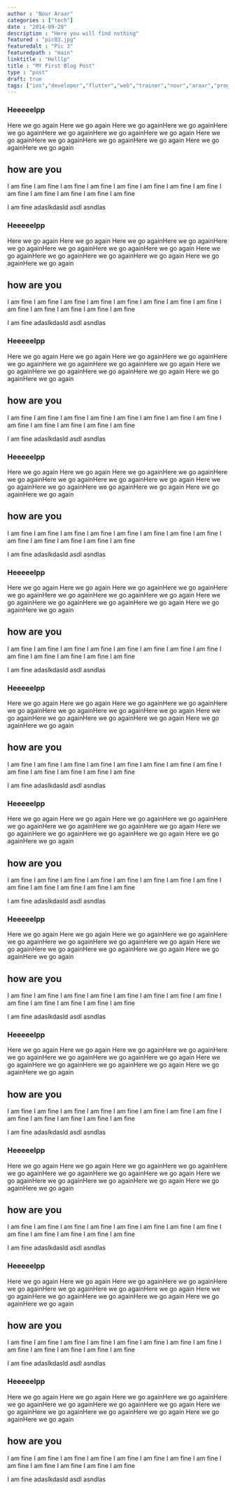 ```yaml
---
author : "Nour Araar"
categories : ["tech"]
date : "2014-09-28"
description : "Here you will find nothing"
featured : "pic03.jpg"
featuredalt : "Pic 3"
featuredpath : "main"
linktitle : "Helllp"
title : "MY First Blog Post"
type : "post"
draft: true
tags: ["ios","developer","flutter","web","trainer","nour","araar","programming"]
---
```

### Heeeeelpp
Here we go again
Here we go again
Here we go againHere we go againHere we go againHere we go againHere we go againHere we go again
Here we go againHere we go againHere we go againHere we go again
Here we go againHere we go again

## how are you 
I am fine I am fine I am fine I am fine I am fine I am fine 
I am fine I am fine I am fine I am fine I am fine 
I am fine I am fine 

I am fine adaslkdasld
asdl asndlas



### Heeeeelpp
Here we go again
Here we go again
Here we go againHere we go againHere we go againHere we go againHere we go againHere we go again
Here we go againHere we go againHere we go againHere we go again
Here we go againHere we go again

## how are you 
I am fine I am fine I am fine I am fine I am fine I am fine 
I am fine I am fine I am fine I am fine I am fine 
I am fine I am fine 

I am fine adaslkdasld
asdl asndlas




### Heeeeelpp
Here we go again
Here we go again
Here we go againHere we go againHere we go againHere we go againHere we go againHere we go again
Here we go againHere we go againHere we go againHere we go again
Here we go againHere we go again

## how are you 
I am fine I am fine I am fine I am fine I am fine I am fine 
I am fine I am fine I am fine I am fine I am fine 
I am fine I am fine 

I am fine adaslkdasld
asdl asndlas




### Heeeeelpp
Here we go again
Here we go again
Here we go againHere we go againHere we go againHere we go againHere we go againHere we go again
Here we go againHere we go againHere we go againHere we go again
Here we go againHere we go again

## how are you 
I am fine I am fine I am fine I am fine I am fine I am fine 
I am fine I am fine I am fine I am fine I am fine 
I am fine I am fine 

I am fine adaslkdasld
asdl asndlas




### Heeeeelpp
Here we go again
Here we go again
Here we go againHere we go againHere we go againHere we go againHere we go againHere we go again
Here we go againHere we go againHere we go againHere we go again
Here we go againHere we go again

## how are you 
I am fine I am fine I am fine I am fine I am fine I am fine 
I am fine I am fine I am fine I am fine I am fine 
I am fine I am fine 

I am fine adaslkdasld
asdl asndlas




### Heeeeelpp
Here we go again
Here we go again
Here we go againHere we go againHere we go againHere we go againHere we go againHere we go again
Here we go againHere we go againHere we go againHere we go again
Here we go againHere we go again

## how are you 
I am fine I am fine I am fine I am fine I am fine I am fine 
I am fine I am fine I am fine I am fine I am fine 
I am fine I am fine 

I am fine adaslkdasld
asdl asndlas




### Heeeeelpp
Here we go again
Here we go again
Here we go againHere we go againHere we go againHere we go againHere we go againHere we go again
Here we go againHere we go againHere we go againHere we go again
Here we go againHere we go again

## how are you 
I am fine I am fine I am fine I am fine I am fine I am fine 
I am fine I am fine I am fine I am fine I am fine 
I am fine I am fine 

I am fine adaslkdasld
asdl asndlas




### Heeeeelpp
Here we go again
Here we go again
Here we go againHere we go againHere we go againHere we go againHere we go againHere we go again
Here we go againHere we go againHere we go againHere we go again
Here we go againHere we go again

## how are you 
I am fine I am fine I am fine I am fine I am fine I am fine 
I am fine I am fine I am fine I am fine I am fine 
I am fine I am fine 

I am fine adaslkdasld
asdl asndlas






### Heeeeelpp
Here we go again
Here we go again
Here we go againHere we go againHere we go againHere we go againHere we go againHere we go again
Here we go againHere we go againHere we go againHere we go again
Here we go againHere we go again

## how are you 
I am fine I am fine I am fine I am fine I am fine I am fine 
I am fine I am fine I am fine I am fine I am fine 
I am fine I am fine 

I am fine adaslkdasld
asdl asndlas




### Heeeeelpp
Here we go again
Here we go again
Here we go againHere we go againHere we go againHere we go againHere we go againHere we go again
Here we go againHere we go againHere we go againHere we go again
Here we go againHere we go again

## how are you 
I am fine I am fine I am fine I am fine I am fine I am fine 
I am fine I am fine I am fine I am fine I am fine 
I am fine I am fine 

I am fine adaslkdasld
asdl asndlas




### Heeeeelpp
Here we go again
Here we go again
Here we go againHere we go againHere we go againHere we go againHere we go againHere we go again
Here we go againHere we go againHere we go againHere we go again
Here we go againHere we go again

## how are you 
I am fine I am fine I am fine I am fine I am fine I am fine 
I am fine I am fine I am fine I am fine I am fine 
I am fine I am fine 

I am fine adaslkdasld
asdl asndlas




### Heeeeelpp
Here we go again
Here we go again
Here we go againHere we go againHere we go againHere we go againHere we go againHere we go again
Here we go againHere we go againHere we go againHere we go again
Here we go againHere we go again

## how are you 
I am fine I am fine I am fine I am fine I am fine I am fine 
I am fine I am fine I am fine I am fine I am fine 
I am fine I am fine 

I am fine adaslkdasld
asdl asndlas



